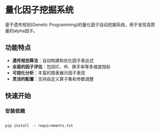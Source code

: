 # 量化因子挖掘系统

基于遗传规划(Genetic Programming)的量化因子自动挖掘系统，用于发现高质量的alpha因子。

## 功能特点

- **遗传规划算法**：自动构建和优化因子表达式
- **全面的因子评估**：包括IC、IR、换手率等多维度指标
- **可视化分析**：丰富的图表展示因子表现
- **灵活的配置**：支持自定义算子集和参数调整

## 快速开始

### 安装依赖

```bash

pip install -r requirements.txt
```
